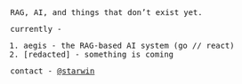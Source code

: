 <samp>

  RAG, AI, and things that don’t exist yet.

  currently - 
  1. aegis - the RAG-based AI system (go // react)
  2. [redacted] - something is coming

  contact - [@starwin](https://github.com/StarwinM)

</samp>
